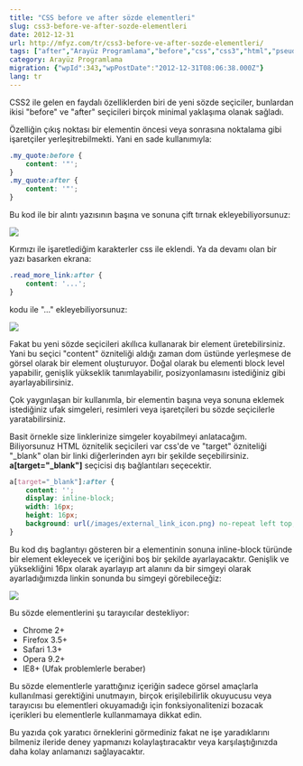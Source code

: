 ```yaml
---
title: "CSS before ve after sözde elementleri"
slug: css3-before-ve-after-sozde-elementleri
date: 2012-12-31
url: http://mfyz.com/tr/css3-before-ve-after-sozde-elementleri/
tags: ["after","Arayüz Programlama","before","css","css3","html","pseudo"]
category: Arayüz Programlama
migration: {"wpId":343,"wpPostDate":"2012-12-31T08:06:38.000Z"}
lang: tr
---
```


CSS2 ile gelen en faydalı özelliklerden biri de yeni sözde seçiciler, bunlardan ikisi "before" ve "after" seçicileri birçok minimal yaklaşıma olanak sağladı.

Özelliğin çıkış noktası bir elementin öncesi veya sonrasına noktalama gibi işaretçiler yerleşitrebilmekti. Yani en sade kullanımıyla:
```css
.my_quote:before {
    content: '"';
}
.my_quote:after {
    content: '"';
}

```
Bu kod ile bir alıntı yazısının başına ve sonuna çift tırnak ekleyebiliyorsunuz:

![](/images/archive/tr/2012/12/css3_pseudo_quote.png)

Kırmızı ile işaretlediğim karakterler css ile eklendi. Ya da devamı olan bir yazı basarken ekrana:
```css
.read_more_link:after {
    content: '...';
}

```
kodu ile "..." ekleyebiliyorsunuz:

![](/images/archive/tr/2012/12/css3_pseudo_more.png)

Fakat bu yeni sözde seçicileri akıllıca kullanarak bir element üretebilirsiniz. Yani bu seçici "content" özniteliği aldığı zaman dom üstünde yerleşmese de görsel olarak bir element oluşturuyor. Doğal olarak bu elementi block level yapabilir, genişlik yükseklik tanımlayabilir, posizyonlamasını istediğiniz gibi ayarlayabilirsiniz.

Çok yaygınlaşan bir kullanımla, bir elementin başına veya sonuna eklemek istediğiniz ufak simgeleri, resimleri veya işaretçileri bu sözde seçicilerle yaratabilirsiniz.

Basit örnekle size linklerinize simgeler koyabilmeyi anlatacağım. Biliyorsunuz HTML öznitelik seçicileri var css'de ve "target" özniteliği "_blank" olan bir linki diğerlerinden ayrı bir şekilde seçebilirsiniz. **a[target="_blank"]** seçicisi dış bağlantıları seçecektir.
```css
a[target="_blank"]:after {
    content: '';
    display: inline-block;
    width: 16px;
    height: 16px;
    background: url(/images/external_link_icon.png) no-repeat left top;
}

```
Bu kod dış baglantıyı gösteren bir a elementinin sonuna inline-block türünde bir element ekleyecek ve içeriğini boş bir şekilde ayarlayacaktır. Genişlik ve yüksekliğini 16px olarak ayarlayıp art alanını da bir simgeyi olarak ayarladığımızda linkin sonunda bu simgeyi görebileceğiz:

![](/images/archive/tr/2012/12/ext_link.png)

Bu sözde elementlerini şu tarayıcılar destekliyor:

*   Chrome 2+
*   Firefox 3.5+
*   Safari 1.3+
*   Opera 9.2+
*   IE8+ (Ufak problemlerle beraber)

Bu sözde elementlerle yarattığınız içeriğin sadece görsel amaçlarla kullanılmasi gerektiğini unutmayın, birçok erişilebilirlik okuyucusu veya tarayıcısı bu elementleri okuyamadığı için fonksiyonalitenizi bozacak içerikleri bu elementlerle kullanmamaya dikkat edin.

Bu yazıda çok yaratıcı örneklerini görmediniz fakat ne işe yaradıklarını bilmeniz ileride deney yapmanızı kolaylaştıracaktır veya karşılaştığınızda daha kolay anlamanızı sağlayacaktır.